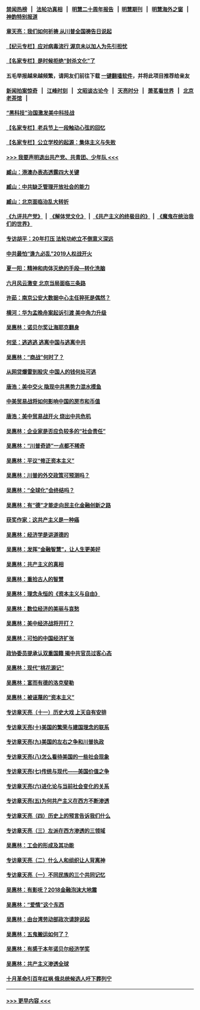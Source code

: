 #### [禁闻热榜](热点新闻.md?=0)  &nbsp;&nbsp;|&nbsp;&nbsp; [法轮功真相](https://github.com/gfw-breaker/truth/blob/master/README.md?=0) &nbsp;&nbsp;|&nbsp;&nbsp; [明慧二十周年报告](https://github.com/gfw-breaker/mh-reports/blob/master/README.md?=0) &nbsp;&nbsp;|&nbsp;&nbsp;[明慧期刊](https://github.com/gfw-breaker/mh-qikan) &nbsp;&nbsp;|&nbsp;&nbsp; [明慧海外之窗](https://github.com/gfw-breaker/mh-news/blob/master/README.md?=0) &nbsp;&nbsp;|&nbsp;&nbsp; [神韵特别报道](https://github.com/gfw-breaker/mh-news/blob/master/shenyun.md?=0)
#### [章天亮：我们如何祈祷 从川普全国祷告日说起](../pages/nsc423/n11944627.md?t=03181331) 
#### [【纪元专栏】应对病毒流行 渥京未以加人为先引担忧](../pages/nsc423/n11875714.md?t=03181331) 
#### [【名家专栏】是时候拒绝“封杀文化”了](../pages/nsc423/n11814093.md?t=03181331) 
#### 五毛举报越来越频繁，请网友们前往下载 [一键翻墙软件](https://github.com/gfw-breaker/ssr-accounts)，并将此项目推荐给亲友
#### [新闻拍案惊奇](https://github.com/gfw-breaker/banned-news/blob/master/pages/link4.md) &nbsp;&nbsp;|&nbsp;&nbsp; [江峰时刻](https://github.com/gfw-breaker/banned-news/blob/master/pages/link4.md) &nbsp;&nbsp;|&nbsp;&nbsp; [文昭谈古论今](https://github.com/gfw-breaker/banned-news/blob/master/pages/link4.md) &nbsp;&nbsp;|&nbsp;&nbsp; [天亮时分](https://github.com/gfw-breaker/banned-news/blob/master/pages/link4.md) &nbsp;&nbsp;|&nbsp;&nbsp; [萧茗看世界](https://github.com/gfw-breaker/banned-news/blob/master/pages/link4.md) &nbsp;&nbsp;|&nbsp;&nbsp; [北京老茶馆](https://github.com/gfw-breaker/banned-news/blob/master/pages/link4.md) &nbsp;&nbsp;|&nbsp;&nbsp; 
#### [“黑科技”治国激发美中科技战](../pages/nsc423/n11638056.md?t=03181331) 
#### [【名家专栏】老兵节上一段触动心弦的回忆](../pages/nsc423/n11646016.md?t=03181331) 
#### [【名家专栏】公立学校的起源：集体主义与失败](../pages/nsc423/n11601833.md?t=03181331) 
#### [>>> 我要声明退出共产党、共青团、少年队 <<<](https://github.com/begood0513/goodnews/blob/master/quit/letter.md) 
#### [臧山：港澳办表态透露四大关键](../pages/nsc423/n11421628.md?t=03181331) 
#### [臧山：中共缺乏管理开放社会的能力](../pages/nsc423/n11407457.md?t=03181331) 
#### [臧山：北京面临治乱大转折](../pages/nsc423/n11406895.md?t=03181331) 
#### [《九评共产党》](https://github.com/begood0513/9ping.md/blob/master/README.md) &nbsp;|&nbsp; [《解体党文化》](../../../../jtdwh.md/blob/master/README.md)  &nbsp;|&nbsp; [《共产主义的终极目的》](../../../../gczydzjmd.md/blob/master/README.md) &nbsp;|&nbsp; [《魔鬼在统治我们的世界》](../../../../mgztzwmdsj.md/blob/master/README.md) 
#### [专访胡平：20年打压 法轮功屹立不倒意义深远](../pages/nsc423/n11398800.md?t=03181331) 
#### [中共最怕“逢九必乱”2019人权战开火](../pages/nsc423/n11385248.md?t=03181331) 
#### [夏一阳：精神和肉体灭绝的手段—转化洗脑](../pages/nsc423/n11368250.md?t=03181331) 
#### [六月风云激变 北京当局面临三条路](../pages/nsc423/n11313668.md?t=03181331) 
#### [许茹：南京公安大数据中心主任猝死是偶然？](../pages/nsc423/n11064744.md?t=03181331) 
#### [横河：华为孟晚舟案起诉引渡 美中角力升级](../pages/nsc423/n11027230.md?t=03181331) 
#### [吴惠林：诺贝尔奖让海耶克翻身](../pages/nsc423/n10890049.md?t=03181331) 
#### [何坚：逃逃逃 逃离中国与逃离中共](../pages/nsc423/n10592891.md?t=03181331) 
#### [吴惠林：“商战”何时了？](../pages/nsc423/n10573558.md?t=03181331) 
#### [从网贷爆雷到股灾 中国人的钱何处可逃](../pages/nsc423/n10572800.md?t=03181331) 
#### [唐浩：美中交火 隐现中共黑势力混水摸鱼](../pages/nsc423/n10544040.md?t=03181331) 
#### [中美贸易战将如何影响中国的房市和币值](../pages/nsc423/n10543697.md?t=03181331) 
#### [唐浩：美中贸易战开火 烧出中共危机](../pages/nsc423/n10540126.md?t=03181331) 
#### [吴惠林：企业家是否应负较多的“社会责任”](../pages/nsc423/n10535022.md?t=03181331) 
#### [吴惠林：“川普奇迹”一点都不稀奇](../pages/nsc423/n10512808.md?t=03181331) 
#### [吴惠林：平议“修正资本主义”](../pages/nsc423/n10495724.md?t=03181331) 
#### [吴惠林：川普的外交政策可预测吗？](../pages/nsc423/n10462387.md?t=03181331) 
#### [吴惠林：“全球化”会终结吗？](../pages/nsc423/n10452838.md?t=03181331) 
#### [吴惠林：有“德”才能走向民主化金融创新之路](../pages/nsc423/n10432292.md?t=03181331) 
#### [获奖作家：这共产主义是一种癌](../pages/nsc423/n10431541.md?t=03181331) 
#### [吴惠林：经济学是讲道德的](../pages/nsc423/n10398014.md?t=03181331) 
#### [吴惠林：发挥“金融智慧”，让人生更美好](../pages/nsc423/n10375019.md?t=03181331) 
#### [吴惠林：共产主义的真相](../pages/nsc423/n10351394.md?t=03181331) 
#### [吴惠林：重拾古人的智慧](../pages/nsc423/n10337691.md?t=03181331) 
#### [吴惠林：理念永恒的《资本主义与自由》](../pages/nsc423/n10316274.md?t=03181331) 
#### [吴惠林：数位经济的美丽与哀愁](../pages/nsc423/n10292946.md?t=03181331) 
#### [吴惠林：美中经济战将开打？](../pages/nsc423/n10258825.md?t=03181331) 
#### [吴惠林：可怕的中国经济扩张](../pages/nsc423/n10219147.md?t=03181331) 
#### [政协委员提承认双重国籍 揭中共官员过客心态](../pages/nsc423/n10208809.md?t=03181331) 
#### [吴惠林：现代“桃花源记”](../pages/nsc423/n10185234.md?t=03181331) 
#### [吴惠林：富而有德的洛克斐勒](../pages/nsc423/n10142264.md?t=03181331) 
#### [吴惠林：被诬蔑的“资本主义”](../pages/nsc423/n10124816.md?t=03181331) 
#### [专访章天亮（十一）历史大戏 上天自有安排](../pages/nsc423/n10094905.md?t=03181331) 
#### [专访章天亮(十)美国的繁荣与建国理念的联系](../pages/nsc423/n10094899.md?t=03181331) 
#### [专访章天亮(九)美国的左右之争和川普执政](../pages/nsc423/n10094889.md?t=03181331) 
#### [专访章天亮(八)怎么看待美国的一些社会现象](../pages/nsc423/n10094857.md?t=03181331) 
#### [专访章天亮(七)传统与现代——美国价值之争](../pages/nsc423/n10093140.md?t=03181331) 
#### [专访章天亮(六)进化论与当前社会变化的关系](../pages/nsc423/n10092036.md?t=03181331) 
#### [专访章天亮(五)为何共产主义在西方不断渗透](../pages/nsc423/n10083620.md?t=03181331) 
#### [专访章天亮（四）历史上的预言告诉我们什么](../pages/nsc423/n10083606.md?t=03181331) 
#### [专访章天亮（三）左派在西方渗透的三领域](../pages/nsc423/n10081115.md?t=03181331) 
#### [吴惠林：工会的形成及其功能](../pages/nsc423/n10080633.md?t=03181331) 
#### [专访章天亮（二）什么人和组织让人背离神](../pages/nsc423/n10076637.md?t=03181331) 
#### [专访章天亮（一）不同民族的三个共同记忆](../pages/nsc423/n10074188.md?t=03181331) 
#### [吴惠林：有影呒？2018金融泡沫大地震](../pages/nsc423/n10040534.md?t=03181331) 
#### [吴惠林：“爱情”这个东西](../pages/nsc423/n10019423.md?t=03181331) 
#### [吴惠林：由台湾劳动部政次请辞说起](../pages/nsc423/n9979679.md?t=03181331) 
#### [吴惠林：五鬼搬运如何了？](../pages/nsc423/n9925338.md?t=03181331) 
#### [吴惠林：有感于本年诺贝尔经济学奖](../pages/nsc423/n9871883.md?t=03181331) 
#### [吴惠林：共产主义渗透全球](../pages/nsc423/n9812748.md?t=03181331) 
#### [十月革命引百年红祸 俄总统候选人吁下葬列宁](../pages/nsc423/n9810182.md?t=03181331) 

----
#### [ >>> 更早内容 <<< ](../indexes/nsc423-earlier.md)
